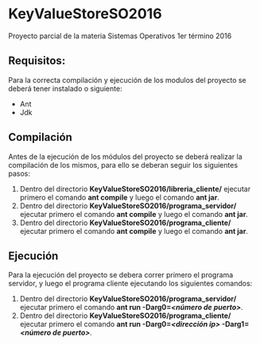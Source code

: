 # KeyValueStoreSO2016
Proyecto parcial de la materia Sistemas Operativos 1er término 2016

## Requisitos:
Para la correcta compilación y ejecución de los modulos del proyecto se deberá tener instalado o siguiente:
- Ant
- Jdk

## Compilación
Antes de la ejecución de los módulos del proyecto se deberá realizar la compilación de los mismos, para ello se deberan seguir los siguientes pasos:

1. Dentro del directorio **KeyValueStoreSO2016/libreria_cliente/** ejecutar primero el comando **ant compile** y luego el comando **ant jar**.
2. Dentro del directorio **KeyValueStoreSO2016/programa_servidor/** ejecutar primero el comando **ant compile** y luego el comando **ant jar**.
3. Dentro del directorio **KeyValueStoreSO2016/programa_cliente/** ejecutar primero el comando **ant compile** y luego el comando **ant jar**.

## Ejecución
Para la ejecución del proyecto se debera correr primero el programa servidor, y luego el programa cliente ejecutando los siguientes comandos:

1. Dentro del directorio **KeyValueStoreSO2016/programa_servidor/** ejecutar primero el comando **ant run -Darg0=_\<número de puerto\>_**.
1. Dentro del directorio **KeyValueStoreSO2016/programa_cliente/** ejecutar primero el comando **ant run -Darg0=_\<dirección ip\>_ -Darg1=_\<número de puerto\>_**.
